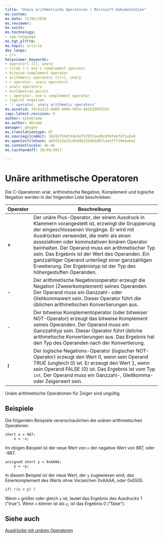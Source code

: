 ```yaml
---
title: "Unäre arithmetische Operatoren | Microsoft-Dokumentation"
ms.custom: 
ms.date: 11/04/2016
ms.reviewer: 
ms.suite: 
ms.technology:
- cpp-language
ms.tgt_pltfrm: 
ms.topic: article
dev_langs:
- C++
helpviewer_keywords:
- operators [C], unary
- tilde (~) one's complement operator
- bitwise-complement operator
- arithmetic operators [C++], unary
- + operator, unary operators
- unary operators
- exclamation points
- ~ operator, one's complement operator
- logical negation
- '! operator, unary arithmetic operators'
ms.assetid: 78c91415-d469-499e-9dfe-4435350fd333
caps.latest.revision: 6
author: mikeblome
ms.author: mblome
manager: ghogen
ms.translationtype: HT
ms.sourcegitcommit: 16d1bf59dfd4b3ef5f037aed9c0f6febfdf1a2e8
ms.openlocfilehash: a655523a22c66d4b255d82d071a4efff29e6a6a1
ms.contentlocale: de-de
ms.lasthandoff: 10/09/2017

---
```

# <a name="unary-arithmetic-operators"></a>Unäre arithmetische Operatoren
Die C-Operatoren unär, arithmetische Negation, Komplement und logische Negation werden in der folgenden Liste beschrieben:  
  
|Operator|Beschreibung|  
|--------------|-----------------|  
|**+**|Der unäre Plus-Operator, der einem Ausdruck in Klammern vorangestellt ist, erzwingt die Gruppierung der eingeschlossenen Vorgänge. Er wird mit Ausdrücken verwendet, die mehr als einen assoziativen oder kommutativen binären Operator beinhalten. Der Operand muss ein arithmetischer Typ sein. Das Ergebnis ist der Wert des Operanden. Ein ganzzahliger Operand unterliegt einer ganzzahligen Erweiterung. Der Ergebnistyp ist der Typ des höhergestuften Operanden.|  
|**-**|Der arithmetische Negationsoperator erzeugt die Negation (Zweierkomplement) seines Operanden. Der Operand muss ein Ganzzahl- oder Gleitkommawert sein. Dieser Operator führt die üblichen arithmetischen Konvertierungen aus.|  
|`~`|Der bitweise Komplementoperator (oder bitweiser NOT-Operator) erzeugt das bitweise Komplement seines Operanden. Der Operand muss ein Ganzzahltyp sein. Dieser Operator führt übliche arithmetische Konvertierungen aus. Das Ergebnis hat den Typ des Operanden nach der Konvertierung.|  
|**!**|Der logische Negations-Operator (logischer NOT-Operator) erzeugt den Wert 0, wenn sein Operand TRUE (ungleich 0) ist. Er erzeugt den Wert 1, wenn sein Operand FALSE (0) ist. Das Ergebnis ist vom Typ `int`. Der Operand muss ein Ganzzahl-, Gleitkomma- oder Zeigerwert sein.|  
  
 Unäre arithmetische Operationen für Zeiger sind ungültig.  
  
## <a name="examples"></a>Beispiele  
 Die folgenden Beispiele veranschaulichen die unären arithmetischen Operatoren:  
  
```  
short x = 987;  
    x = -x;  
```  
  
 Im obigen Beispiel ist der neue Wert von `x` der negative Wert von 987, oder -987.  
  
```  
unsigned short y = 0xAAAA;  
    y = ~y;  
```  
  
 In diesem Beispiel ist der neue Wert, der `y` zugewiesen wird, das Einerkomplement des Werts ohne Vorzeichen 0xAAAA, oder 0x5555.  
  
```  
if( !(x < y) )  
```  
  
 Wenn `x` größer oder gleich `y` ist, lautet das Ergebnis des Ausdrucks 1 ("true"). Wenn `x` kleiner ist als `y`, ist das Ergebnis 0 ("false").  
  
## <a name="see-also"></a>Siehe auch  
 [Ausdrücke mit unären Operatoren](../cpp/expressions-with-unary-operators.md)
